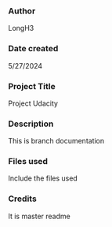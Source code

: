 ### Author
LongH3
 
### Date created
5/27/2024

### Project Title
Project Udacity

### Description
This is branch documentation

### Files used
Include the files used

### Credits
It is master readme

